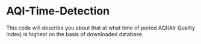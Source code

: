# AQI-Time-Detection
This code will describe you about that at what time of period AQI(Air Quality Index) is highest on the basis of downloaded database.
